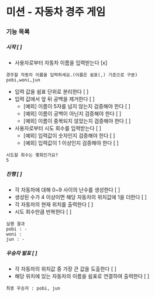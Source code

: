 # 미션 - 자동차 경주 게임

### 기능 목록
##### 시작 [ ]
- 사용자로부터 자동차 이름을 입력받는다 [x]
```
경주할 자동차 이름을 입력하세요.(이름은 쉼표(,) 기준으로 구분)
pobi,woni,jun
```
- 입력 값을 쉼표 단위로 분리한다 [ ]
- 입력 값에서 앞 뒤 공백을 제거한다 [ ]
    - [예외] 이름이 5자를 넘지 않는지 검증해야 한다 [ ]
    - [예외] 이름이 공백이 아닌지 검증해야 한다 [ ]
    - [예외] 이름이 중복되지 않았는지 검증해야 한다 [ ]
- 사용자로부터 시도 회수를 입력받는다 [ ]
    - [예외] 입력값이 숫자인지 검증해야 한다 [ ]
    - [예외] 입력값이 1 이상인지 검증해야 한다 [ ]
```
시도할 회수는 몇회인가요?
5
```

##### 진행 [ ]
- 각 자동차에 대해 0~9 사이의 난수를 생성한다 [ ]
- 생성된 수가 4 이상이면 해당 자동차의 위치값에 1을 더한다 [ ]
- 각 자동차의 현재 위치를 출력한다 [ ]
- 시도 회수만큼 반복한다 [ ]
```
실행 결과
pobi : -
woni : 
jun : -
```

##### 우승자 발표 [ ]
- 각 자동차의 위치값 중 가장 큰 값을 도출한다 [ ]
- 해당 위치에 있는 자동차의 이름을 쉼표로 연결하여 출력한다 [ ]
```
최종 우승자 : pobi, jun
```
